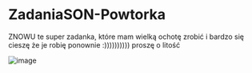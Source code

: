 # ZadaniaSON-Powtorka
ZNOWU te super zadanka, które mam wielką ochotę zrobić i bardzo się cieszę że je robię ponownie :))))))))))
proszę o litość

![image](https://github.com/user-attachments/assets/0222dbe6-50f9-4bd7-9d3f-f9d1a05c1c6a)
